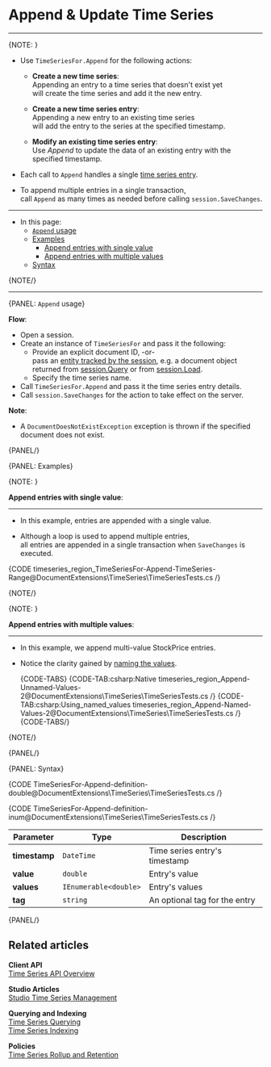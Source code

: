 ﻿# Append & Update Time Series

---

{NOTE: }

* Use `TimeSeriesFor.Append` for the following actions:

    * __Create a new time series__:  
      Appending an entry to a time series that doesn't exist yet  
      will create the time series and add it the new entry.

    * __Create a new time series entry__:  
      Appending a new entry to an existing time series  
      will add the entry to the series at the specified timestamp.

    * __Modify an existing time series entry__:  
      Use _Append_ to update the data of an existing entry with the specified timestamp.

* Each call to `Append` handles a single [time series entry](../../../../document-extensions/timeseries/design#time-series-entries).

* To append multiple entries in a single transaction,  
  call `Append` as many times as needed before calling `session.SaveChanges`.

---

* In this page:
    * [`Append` usage](../../../../document-extensions/timeseries/client-api/session/append#append-usage)
    * [Examples](../../../../document-extensions/timeseries/client-api/session/append#examples)
        * [Append entries with single value](../../../../document-extensions/timeseries/client-api/session/append#append-entries-with-single-value)
        * [Append entries with multiple values](../../../../document-extensions/timeseries/client-api/session/append#append-entries-with-multiple-values)
    * [Syntax](../../../../document-extensions/timeseries/client-api/session/append#syntax)

{NOTE/}

---

{PANEL: `Append` usage}

__Flow__:

* Open a session.
* Create an instance of `TimeSeriesFor` and pass it the following:
    * Provide an explicit document ID, -or-  
      pass an [entity tracked by the session](../../../../client-api/session/what-is-a-session-and-how-does-it-work#unit-of-work-pattern),
      e.g. a document object returned from [session.Query](../../../../client-api/session/querying/how-to-query) or from [session.Load](../../../../client-api/session/loading-entities#load).
    * Specify the time series name.
* Call `TimeSeriesFor.Append` and pass it the time series entry details.
* Call `session.SaveChanges` for the action to take effect on the server.

__Note__:

* A `DocumentDoesNotExistException` exception is thrown if the specified document does not exist.

{PANEL/}

{PANEL: Examples}

{NOTE: }

<a id="append-entries-with-single-value" /> __Append entries with single value__:

---

* In this example, entries are appended with a single value.

* Although a loop is used to append multiple entries,  
  all entries are appended in a single transaction when `SaveChanges` is executed.

{CODE timeseries_region_TimeSeriesFor-Append-TimeSeries-Range@DocumentExtensions\TimeSeries\TimeSeriesTests.cs /}

{NOTE/}

{NOTE: }

<a id="append-entries-with-multiple-values" /> __Append entries with multiple values__:

---

* In this example, we append multi-value StockPrice entries.

* Notice the clarity gained by [naming the values](../../../../document-extensions/timeseries/client-api/named-time-series-values).

  {CODE-TABS}
  {CODE-TAB:csharp:Native timeseries_region_Append-Unnamed-Values-2@DocumentExtensions\TimeSeries\TimeSeriesTests.cs /}
  {CODE-TAB:csharp:Using_named_values timeseries_region_Append-Named-Values-2@DocumentExtensions\TimeSeries\TimeSeriesTests.cs /}
  {CODE-TABS/}

{NOTE/}

{PANEL/}

{PANEL: Syntax}

{CODE TimeSeriesFor-Append-definition-double@DocumentExtensions\TimeSeries\TimeSeriesTests.cs /}

{CODE TimeSeriesFor-Append-definition-inum@DocumentExtensions\TimeSeries\TimeSeriesTests.cs /}

| Parameter     | Type                  | Description                   |
|---------------|-----------------------|-------------------------------|
| __timestamp__ | `DateTime`            | Time series entry's timestamp |
| __value__     | `double`              | Entry's value                 |
| __values__    | `IEnumerable<double>` | Entry's values                |
| __tag__       | `string`              | An optional tag for the entry |

{PANEL/}

## Related articles

**Client API**  
[Time Series API Overview](../../../../document-extensions/timeseries/client-api/overview)

**Studio Articles**  
[Studio Time Series Management](../../../../studio/database/document-extensions/time-series)

**Querying and Indexing**  
[Time Series Querying](../../../../document-extensions/timeseries/querying/overview-and-syntax)  
[Time Series Indexing](../../../../document-extensions/timeseries/indexing)

**Policies**  
[Time Series Rollup and Retention](../../../../document-extensions/timeseries/rollup-and-retention)  
